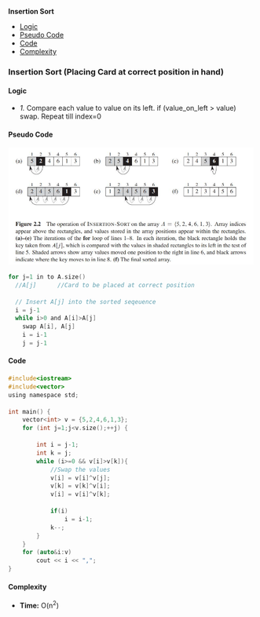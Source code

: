 **Insertion Sort**
- [Logic](#l)
- [Pseudo Code](#pc)
- [Code](#c)
- [Complexity](#co)

### Insertion Sort (Placing Card at correct position in hand)
<a name=l></a>
#### Logic
- _1._ Compare each value to value on its left. if (value_on_left > value) swap. Repeat till index=0

<a name=pc></a>
#### Pseudo Code
<img src=images/insertion_sort.JPG width=500/>

```c
for j=1 in to A.size()
  //A[j]      //Card to be placed at correct position
  
  // Insert A[j] into the sorted seqeuence
  i = j-1
  while i>0 and A[i]>A[j]
    swap A[i], A[j]
    i = i-1
    j = j-1
```
<a name=c></a>
#### Code
```c
#include<iostream>
#include<vector>
using namespace std;

int main() {
    vector<int> v = {5,2,4,6,1,3};
    for (int j=1;j<v.size();++j) {

        int i = j-1;
        int k = j;
        while (i>=0 && v[i]>v[k]){
            //Swap the values
            v[i] = v[i]^v[j];
            v[k] = v[k]^v[i];
            v[i] = v[i]^v[k];
            
            if(i)
                i = i-1;
            k--;
        }
    }
    for (auto&i:v)
        cout << i << ",";
}
```
<a name=co></a>
#### Complexity
- **Time:** O(n<sup>2</sup>)
